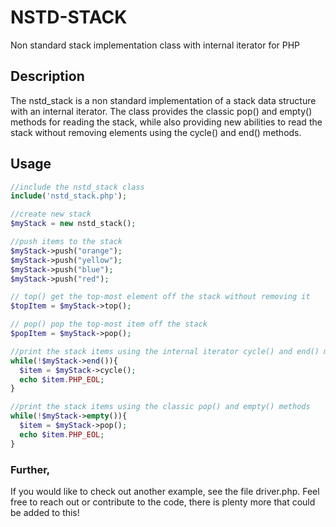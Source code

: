 # NSTD-STACK
Non standard stack implementation class with internal iterator for PHP

## Description
The nstd_stack is a non standard implementation of a stack data structure with an internal iterator. The class provides the classic pop() and empty() methods for reading the stack, while also providing new abilities to read the stack without removing elements using the cycle() and end() methods. 

## Usage
```php
//include the nstd_stack class
include('nstd_stack.php');

//create new stack
$myStack = new nstd_stack();

//push items to the stack
$myStack->push("orange");
$myStack->push("yellow");
$myStack->push("blue");
$myStack->push("red");

// top() get the top-most element off the stack without removing it
$topItem = $myStack->top();

// pop() pop the top-most item off the stack
$popItem = $myStack->pop();

//print the stack items using the internal iterator cycle() and end() methods(preserves items in the stack)
while(!$myStack->end()){
  $item = $myStack->cycle();
  echo $item.PHP_EOL;
}

//print the stack items using the classic pop() and empty() methods
while(!$myStack->empty()){
  $item = $myStack->pop();
  echo $item.PHP_EOL;
}
```
### Further,
If you would like to check out another example, see the file driver.php. Feel free to reach out or contribute to the code, there is plenty more that could be added to this!
